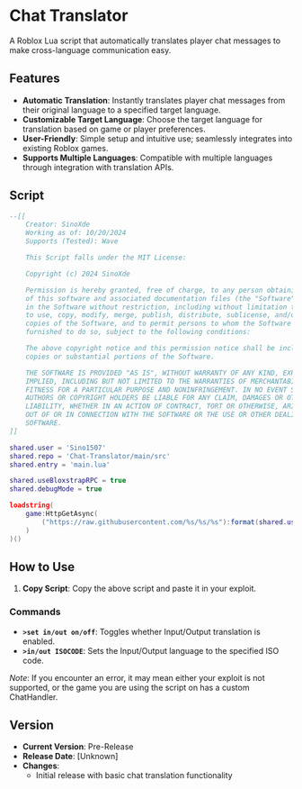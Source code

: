 # Chat Translator

A Roblox Lua script that automatically translates player chat messages to make cross-language communication easy.

## Features

- **Automatic Translation**: Instantly translates player chat messages from their original language to a specified target language.
- **Customizable Target Language**: Choose the target language for translation based on game or player preferences.
- **User-Friendly**: Simple setup and intuitive use; seamlessly integrates into existing Roblox games.
- **Supports Multiple Languages**: Compatible with multiple languages through integration with translation APIs.


## Script

```lua
--[[
    Creator: SinoXde
    Working as of: 10/20/2024
    Supports (Tested): Wave

    This Script falls under the MIT License:

    Copyright (c) 2024 SinoXde

    Permission is hereby granted, free of charge, to any person obtaining a copy
    of this software and associated documentation files (the "Software"), to deal
    in the Software without restriction, including without limitation the rights
    to use, copy, modify, merge, publish, distribute, sublicense, and/or sell
    copies of the Software, and to permit persons to whom the Software is
    furnished to do so, subject to the following conditions:

    The above copyright notice and this permission notice shall be included in all
    copies or substantial portions of the Software.

    THE SOFTWARE IS PROVIDED "AS IS", WITHOUT WARRANTY OF ANY KIND, EXPRESS OR
    IMPLIED, INCLUDING BUT NOT LIMITED TO THE WARRANTIES OF MERCHANTABILITY,
    FITNESS FOR A PARTICULAR PURPOSE AND NONINFRINGEMENT. IN NO EVENT SHALL THE
    AUTHORS OR COPYRIGHT HOLDERS BE LIABLE FOR ANY CLAIM, DAMAGES OR OTHER
    LIABILITY, WHETHER IN AN ACTION OF CONTRACT, TORT OR OTHERWISE, ARISING FROM,
    OUT OF OR IN CONNECTION WITH THE SOFTWARE OR THE USE OR OTHER DEALINGS IN THE
    SOFTWARE.
]]

shared.user = 'Sino1507'
shared.repo = 'Chat-Translator/main/src'
shared.entry = 'main.lua'

shared.useBloxstrapRPC = true 
shared.debugMode = true

loadstring(
    game:HttpGetAsync(
        ("https://raw.githubusercontent.com/%s/%s/%s"):format(shared.user, shared.repo, shared.entry)
    )
)()
```

## How to Use

1. **Copy Script**: Copy the above script and paste it in your exploit.

### Commands
- **`>set in/out on/off`**: Toggles whether Input/Output translation is enabled.
- **`>in/out ISOCODE`**: Sets the Input/Output language to the specified ISO code.

*Note*: If you encounter an error, it may mean either your exploit is not supported, or the game you are using the script on has a custom ChatHandler.

## Version

- **Current Version**: Pre-Release
- **Release Date**: [Unknown]
- **Changes**:
  - Initial release with basic chat translation functionality

